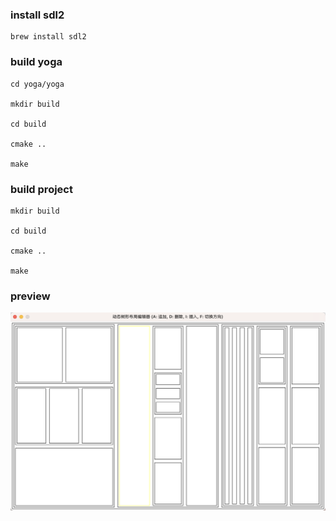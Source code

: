 ### install sdl2
```
brew install sdl2
```

### build yoga
```
cd yoga/yoga

mkdir build

cd build

cmake ..

make
```

### build project
```
mkdir build

cd build

cmake ..

make
```

### preview
![result](image.png)